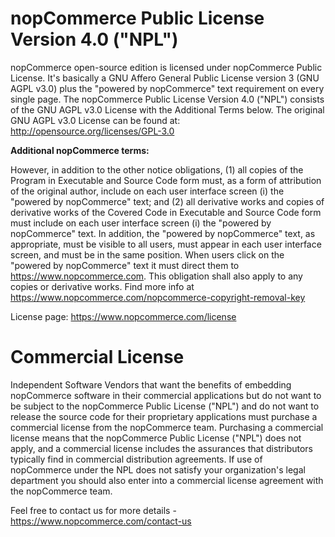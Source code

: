 # ﻿nopCommerce Public License Version 4.0 ("NPL")

nopCommerce open-source edition is licensed under nopCommerce Public License. It's basically a GNU Affero General Public License version 3 (GNU AGPL v3.0) plus the "powered by nopCommerce" text requirement on every single page. The nopCommerce Public License Version 4.0 ("NPL") consists of the GNU AGPL v3.0 License with the Additional Terms below. The original GNU AGPL v3.0 License can be found at: http://opensource.org/licenses/GPL-3.0

**Additional nopCommerce terms:**

However, in addition to the other notice obligations, (1) all copies of the Program in Executable and Source Code form must, as a form of attribution of the original author, include on each user interface screen (i) the "powered by nopCommerce" text; and (2) all derivative works and copies of derivative works of the Covered Code in Executable and Source Code form must include on each user interface screen (i) the "powered by nopCommerce" text. In addition, the "powered by nopCommerce" text, as appropriate, must be visible to all users, must appear in each user interface screen, and must be in the same position. When users click on the "powered by nopCommerce" text it must direct them to https://www.nopcommerce.com. This obligation shall also apply to any copies or derivative works. Find more info at https://www.nopcommerce.com/nopcommerce-copyright-removal-key

License page: https://www.nopcommerce.com/license

# Commercial License

Independent Software Vendors that want the benefits of embedding nopCommerce software in their commercial applications but do not want to be subject to the nopCommerce Public License ("NPL") and do not want to release the source code for their proprietary applications must purchase a commercial license from the nopCommerce team. Purchasing a commercial license means that the nopCommerce Public License ("NPL") does not apply, and a commercial license includes the assurances that distributors typically find in commercial distribution agreements. If use of nopCommerce under the NPL does not satisfy your organization's legal department you should also enter into a commercial license agreement with the nopCommerce team.

Feel free to contact us for more details - https://www.nopcommerce.com/contact-us
